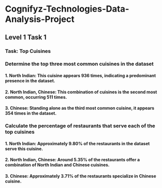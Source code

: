 # Cognifyz-Technologies-Data-Analysis-Project

##  Level 1 Task 1
### Task: Top Cuisines
### Determine the top three most common cuisines in the dataset
#### 1. **North Indian**: This cuisine appears 936 times, indicating a predominant presence in the dataset.
#### 2. **North Indian, Chinese**: This combination of cuisines is the second most common, occurring 511 times.
#### 3. **Chinese**: Standing alone as the third most common cuisine, it appears 354 times in the dataset.

### Calculate the percentage of restaurants that serve each of the top cuisines
#### 1. **North Indian**: Approximately 9.80% of the restaurants in the dataset serve this cuisine.
#### 2. **North Indian, Chinese**: Around 5.35% of the restaurants offer a combination of North Indian and Chinese cuisines.
#### 3. **Chinese**: Approximately 3.71% of the restaurants specialize in Chinese cuisine.
